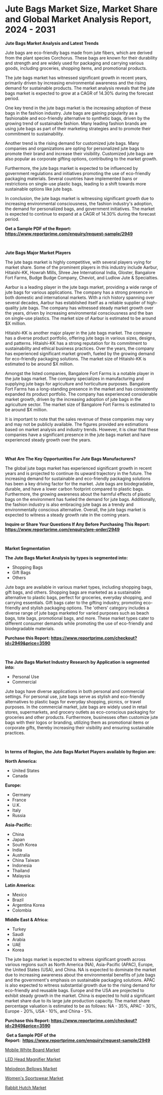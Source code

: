 <p><h1>Jute Bags Market Size, Market Share and Global Market Analysis Report, 2024 - 2031</h1></p><p><strong>Jute Bags Market Analysis and Latest Trends</strong></p>
<p><p>Jute bags are eco-friendly bags made from jute fibers, which are derived from the plant species Corchorus. These bags are known for their durability and strength and are widely used for packaging and carrying various goods, including groceries, shopping items, and promotional products.</p><p>The jute bags market has witnessed significant growth in recent years, primarily driven by increasing environmental awareness and the rising demand for sustainable products. The market analysis reveals that the jute bags market is expected to grow at a CAGR of 14.30% during the forecast period. </p><p>One key trend in the jute bags market is the increasing adoption of these bags in the fashion industry. Jute bags are gaining popularity as a fashionable and eco-friendly alternative to synthetic bags, driven by the growing trend of sustainable fashion. Many leading fashion brands are using jute bags as part of their marketing strategies and to promote their commitment to sustainability.</p><p>Another trend is the rising demand for customized jute bags. Many companies and organizations are opting for personalized jute bags to promote their brand and increase their visibility. Customized jute bags are also popular as corporate gifting options, contributing to the market growth.</p><p>Furthermore, the jute bags market is expected to be influenced by government regulations and initiatives promoting the use of eco-friendly packaging materials. Several countries have implemented bans or restrictions on single-use plastic bags, leading to a shift towards more sustainable options like jute bags.</p><p>In conclusion, the jute bags market is witnessing significant growth due to increasing environmental consciousness, the fashion industry's adoption, the demand for personalized bags, and government initiatives. The market is expected to continue to expand at a CAGR of 14.30% during the forecast period.</p></p>
<p><strong>Get a Sample PDF of the Report:&nbsp; <a href="https://www.reportprime.com/enquiry/request-sample/2949">https://www.reportprime.com/enquiry/request-sample/2949</a></strong></p>
<p>&nbsp;</p>
<p><strong>Jute Bags Major Market Players</strong></p>
<p><p>The jute bags market is highly competitive, with several players vying for market share. Some of the prominent players in this industry include Aarbur, Hitaishi-KK, Howrah Mills, Shree Jee International India, Gloster, Bangalore Fort Farms, Budge Budge Company, Cheviot, and Ludlow Jute & Specialties.</p><p>Aarbur is a leading player in the jute bags market, providing a wide range of jute bags for various applications. The company has a strong presence in both domestic and international markets. With a rich history spanning over several decades, Aarbur has established itself as a reliable supplier of high-quality jute bags. The company has witnessed steady market growth over the years, driven by increasing environmental consciousness and the ban on single-use plastics. The market size of Aarbur is estimated to be around $X million.</p><p>Hitaishi-KK is another major player in the jute bags market. The company has a diverse product portfolio, offering jute bags in various sizes, designs, and patterns. Hitaishi-KK has a strong reputation for its commitment to sustainability and ethical business practices. Over the years, the company has experienced significant market growth, fueled by the growing demand for eco-friendly packaging solutions. The market size of Hitaishi-KK is estimated to be around $X million.</p><p>Amongst the listed companies, Bangalore Fort Farms is a notable player in the jute bags market. The company specializes in manufacturing and supplying jute bags for agriculture and horticulture purposes. Bangalore Fort Farms has a long-standing presence in the market and has consistently expanded its product portfolio. The company has experienced considerable market growth, driven by the increasing adoption of jute bags in the agriculture sector. The market size of Bangalore Fort Farms is estimated to be around $X million.</p><p>It is important to note that the sales revenue of these companies may vary and may not be publicly available. The figures provided are estimations based on market analysis and industry trends. However, it is clear that these companies have a significant presence in the jute bags market and have experienced steady growth over the years.</p></p>
<p>&nbsp;</p>
<p><strong>What Are The Key Opportunities For Jute Bags Manufacturers?</strong></p>
<p><p>The global jute bags market has experienced significant growth in recent years and is projected to continue its upward trajectory in the future. The increasing demand for sustainable and eco-friendly packaging solutions has been a key driving factor for the market. Jute bags are biodegradable, durable, and have a lower carbon footprint compared to plastic bags. Furthermore, the growing awareness about the harmful effects of plastic bags on the environment has fueled the demand for jute bags. Additionally, the fashion industry is also embracing jute bags as a trendy and environmentally conscious alternative. Overall, the jute bags market is expected to witness a steady growth rate in the coming years.</p></p>
<p><strong>Inquire or Share Your Questions If Any Before Purchasing This Report: <a href="https://www.reportprime.com/enquiry/pre-order/2949">https://www.reportprime.com/enquiry/pre-order/2949</a></strong></p>
<p>&nbsp;</p>
<p><strong>Market Segmentation</strong></p>
<p><strong>The Jute Bags Market Analysis by types is segmented into:</strong></p>
<p><ul><li>Shopping Bags</li><li>Gift Bags</li><li>Others</li></ul></p>
<p><p>Jute bags are available in various market types, including shopping bags, gift bags, and others. Shopping bags are marketed as a sustainable alternative to plastic bags, perfect for groceries, everyday shopping, and carrying essentials. Gift bags cater to the gifting industry, promoting eco-friendly and stylish packaging options. The 'others' category includes a diverse range of jute bags marketed for varied purposes such as beach bags, tote bags, promotional bags, and more. These market types cater to different consumer demands while promoting the use of eco-friendly and biodegradable materials.</p></p>
<p><strong>Purchase this Report:&nbsp;<a href="https://www.reportprime.com/checkout?id=2949&price=3590">https://www.reportprime.com/checkout?id=2949&price=3590</a></strong></p>
<p>&nbsp;</p>
<p><strong>The Jute Bags Market Industry Research by Application is segmented into:</strong></p>
<p><ul><li>Personal Use</li><li>Commercial</li></ul></p>
<p><p>Jute bags have diverse applications in both personal and commercial settings. For personal use, jute bags serve as stylish and eco-friendly alternatives to plastic bags for everyday shopping, picnics, or travel purposes. In the commercial market, jute bags are widely used in retail stores, supermarkets, and grocery outlets as eco-conscious packaging for groceries and other products. Furthermore, businesses often customize jute bags with their logos or branding, utilizing them as promotional items or corporate gifts, thereby increasing their visibility and ensuring sustainable practices.</p></p>
<p>&nbsp;</p>
<p><strong>In terms of Region, the Jute Bags Market Players available by Region are:</strong></p>
<p>
    <p> <strong> North America: </strong>
        <ul>
            <li>United States</li>
            <li>Canada</li>
        </ul>
        </p> 
    <p> <strong> Europe: </strong>
        <ul>
            <li>Germany</li>
            <li>France</li>
            <li>U.K.</li>
            <li>Italy</li>
            <li>Russia</li>
        </ul>
        </p> 
    <p> <strong> Asia-Pacific: </strong>
        <ul>
            <li>China</li>
            <li>Japan</li>
            <li>South Korea</li>
            <li>India</li>
            <li>Australia</li>
            <li>China Taiwan</li>
            <li>Indonesia</li>
            <li>Thailand</li>
            <li>Malaysia</li>
        </ul>
        </p> 
    <p> <strong> Latin America: </strong>
        <ul>
            <li>Mexico</li>
            <li>Brazil</li>
            <li>Argentina Korea</li>
            <li>Colombia</li>
        </ul>
        </p> 
    <p> <strong> Middle East & Africa: </strong>
        <ul>
            <li>Turkey</li>
            <li>Saudi</li>
            <li>Arabia</li>
            <li>UAE</li>
            <li>Korea</li>
        </ul>
    </p>
    </p>
<p><p>The jute bags market is expected to witness significant growth across various regions such as North America (NA), Asia-Pacific (APAC), Europe, the United States (USA), and China. NA is expected to dominate the market due to increasing awareness about the environmental benefits of jute bags and the government's emphasis on sustainable packaging solutions. APAC is also expected to witness substantial growth due to the rising demand for eco-friendly and reusable bags. Europe and the USA are projected to exhibit steady growth in the market. China is expected to hold a significant market share due to its large jute production capacity. The market share percentage valuation is estimated to be as follows: NA - 35%, APAC - 30%, Europe - 20%, USA - 10%, and China - 5%.</p></p>
<p><strong>Purchase this Report: <a href="https://www.reportprime.com/checkout?id=2949&price=3590">https://www.reportprime.com/checkout?id=2949&price=3590</a></strong></p>
<p>&nbsp;<strong>Get a Sample PDF of the Report:&nbsp;&nbsp;<a href="https://www.reportprime.com/enquiry/request-sample/2949">https://www.reportprime.com/enquiry/request-sample/2949</a></strong></p>
<p><strong></strong></p>
<p><p><a href="https://github.com/arionmp/Market-Research-Report-List-1/blob/main/mobile-white-board-market.md">Mobile White Board Market</a></p><p><a href="https://github.com/kosella/Market-Research-Report-List-1/blob/main/led-head-magnifier-market.md">LED Head Magnifier Market</a></p><p><a href="https://github.com/zeberleansnyderallisonwjfli/Market-Research-Report-List-1/blob/main/melodeon-bellows-market.md">Melodeon Bellows Market</a></p><p><a href="https://github.com/nicoletavirag/Market-Research-Report-List-1/blob/main/womens-sportswear-market.md">Women's Sportswear Market</a></p><p><a href="https://github.com/redneck06/Market-Research-Report-List-1/blob/main/rabbit-hutch-market.md">Rabbit Hutch Market</a></p></p>